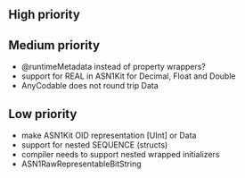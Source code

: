High priority
-------------


Medium priority
---------------

- @runtimeMetadata instead of property wrappers?
- support for REAL in ASN1Kit for Decimal, Float and Double
- AnyCodable does not round trip Data

Low priority
------------

- make ASN1Kit OID representation [UInt] or Data
- support for nested SEQUENCE (structs)
- compiler needs to support nested wrapped initializers
- ASN1RawRepresentableBitString<BInt>
